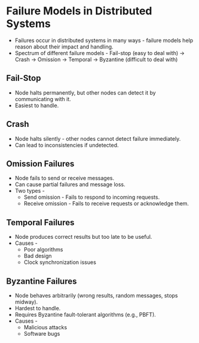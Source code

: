 # Failure Models in Distributed Systems

- Failures occur in distributed systems in many ways - failure models help reason about their impact and handling.
- Spectrum of different failure models - Fail-stop (easy to deal with) → Crash → Omission → Temporal → Byzantine (difficult to deal with)

## Fail-Stop

- Node halts permanently, but other nodes can detect it by communicating with it.
- Easiest to handle.

## Crash

- Node halts silently - other nodes cannot detect failure immediately.
- Can lead to inconsistencies if undetected.

## Omission Failures

- Node fails to send or receive messages.
- Can cause partial failures and message loss.
- Two types -
    - Send omission - Fails to respond to incoming requests.
    - Receive omission - Fails to receive requests or acknowledge them.

## Temporal Failures

- Node produces correct results but too late to be useful.
- Causes -
    - Poor algorithms
    - Bad design
    - Clock synchronization issues

## Byzantine Failures

- Node behaves arbitrarily (wrong results, random messages, stops midway).
- Hardest to handle.
- Requires Byzantine fault-tolerant algorithms (e.g., PBFT).
- Causes -
    - Malicious attacks
    - Software bugs
